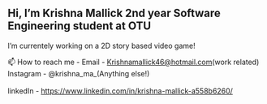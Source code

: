 <h2>Hi, I’m Krishna Mallick 2nd year Software Engineering student at OTU </h2>
I’m currentely working on a 2D story based video game!

📫 How to reach me - Email - Krishnamallick46@hotmail.com(work related) 
<br> Instagram - @krishna_ma_(Anything else!) <br> 
<br> linkedIn - https://www.linkedin.com/in/krishna-mallick-a558b6260/ <br> 

<!---
KrishnaKMA/KrishnaKMA is a ✨ special ✨ repository because its `README.md` (this file) appears on your GitHub profile.
You can click the Preview link to take a look at your changes.
--->
